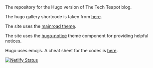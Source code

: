 The repository for the Hugo version of The Tech Teapot blog.

The hugo gallery shortcode is taken from [here](https://github.com/digitalbricklayer/hugo-shortcode-gallery.git).

The site uses the [mainroad theme](https://themes.gohugo.io/mainroad/).

The site uses the [hugo-notice](https://github.com/martignoni/hugo-notice) theme component for providing helpful notices.

Hugo uses emojis. A cheat sheet for the codes is [here](https://www.webfx.com/tools/emoji-cheat-sheet/).

[![Netlify Status](https://api.netlify.com/api/v1/badges/33c3f309-fdab-4890-9115-ed95236511c1/deploy-status)](https://app.netlify.com/sites/compassionate-jackson-c54028/deploys)
